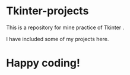 # Tkinter-projects
This is a repository for mine practice of Tkinter .

I have included some of my projects here.

# Happy coding!
